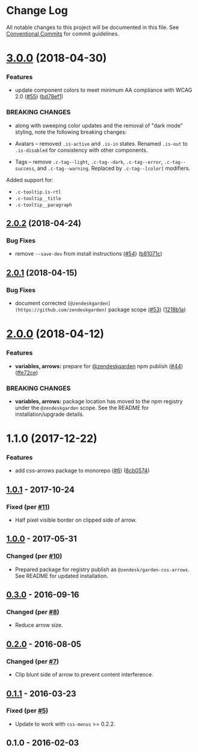 # Change Log

All notable changes to this project will be documented in this file.
See [Conventional Commits](https://conventionalcommits.org) for commit guidelines.

<a name="3.0.0"></a>
# [3.0.0](https://github.com/zendeskgarden/css-components/compare/@zendeskgarden/css-arrows@2.0.2...@zendeskgarden/css-arrows@3.0.0) (2018-04-30)


### Features

* update component colors to meet minimum AA compliance with WCAG 2.0 ([#55](https://github.com/zendeskgarden/css-components/issues/55)) ([bd78ef1](https://github.com/zendeskgarden/css-components/commit/bd78ef1))


### BREAKING CHANGES

* along with sweeping color updates and the removal of "dark mode" styling, note the following breaking changes:

* Avatars – removed `.is-active` and `.is-in` states. Renamed `.is-out` to `.is-disabled` for consistency with other components.
* Tags – remove `.c-tag--light`, `.c-tag--dark`, `.c-tag--error`, `.c-tag--success`, and `.c-tag--warning`. Replaced by `.c-tag--[color]` modifiers.

Added support for:

* `.c-tooltip.is-rtl`
* `.c-tooltip__title`
* `.c-tooltip__paragraph`




<a name="2.0.2"></a>
## [2.0.2](https://github.com/zendeskgarden/css-components/compare/@zendeskgarden/css-arrows@2.0.1...@zendeskgarden/css-arrows@2.0.2) (2018-04-24)


### Bug Fixes

* remove `--save-dev` from install instructions ([#54](https://github.com/zendeskgarden/css-components/issues/54)) ([b81071c](https://github.com/zendeskgarden/css-components/commit/b81071c))




<a name="2.0.1"></a>
## [2.0.1](https://github.com/zendeskgarden/css-components/compare/@zendeskgarden/css-arrows@2.0.0...@zendeskgarden/css-arrows@2.0.1) (2018-04-15)


### Bug Fixes

* document corrected `[@zendeskgarden](https://github.com/zendeskgarden)` package scope ([#53](https://github.com/zendeskgarden/css-components/issues/53)) ([1218b1a](https://github.com/zendeskgarden/css-components/commit/1218b1a))




<a name="2.0.0"></a>
# [2.0.0](https://github.com/zendeskgarden/css-components/compare/@zendeskgarden/css-arrows@1.1.0...@zendeskgarden/css-arrows@2.0.0) (2018-04-12)


### Features

* **variables, arrows:** prepare for [@zendeskgarden](https://github.com/zendeskgarden) npm publish ([#44](https://github.com/zendeskgarden/css-components/issues/44)) ([ffe72ce](https://github.com/zendeskgarden/css-components/commit/ffe72ce))


### BREAKING CHANGES

* **variables, arrows:** package location has moved to the npm registry under the `@zendeskgarden` scope. See the README for installation/upgrade details.




<a name="1.1.0"></a>
# 1.1.0 (2017-12-22)


### Features

* add css-arrows package to monorepo ([#6](https://github.com/zendeskgarden/css-components/issues/6)) ([8cb0574](https://github.com/zendeskgarden/css-components/commit/8cb0574))




## [1.0.1] - 2017-10-24
### Fixed (per [#11](https://github.com/zendeskgarden/css-arrows/pull/11))
- Half pixel visible border on clipped side of arrow.

## [1.0.0] - 2017-05-31
### Changed (per [#10](https://github.com/zendeskgarden/css-arrows/pull/10))
- Prepared package for registry publish as
`@zendesk/garden-css-arrows`. See README for updated installation.

## [0.3.0] - 2016-09-16
### Changed (per [#8](https://github.com/zendeskgarden/css-arrows/pull/8))
- Reduce arrow size.

## [0.2.0] - 2016-08-05
### Changed (per [#7](https://github.com/zendeskgarden/css-arrows/pull/7))
- Clip blunt side of arrow to prevent content interference.

## [0.1.1] - 2016-03-23
### Fixed (per [#5](https://github.com/zendeskgarden/css-arrows/pull/5))
- Update to work with `css-menus` >= 0.2.2.

## 0.1.0 - 2016-02-03

[1.0.1]: https://github.com/zendeskgarden/css-arrows/compare/v1.0.0...v1.0.1
[1.0.0]: https://github.com/zendeskgarden/css-arrows/compare/0.3.0...v1.0.0
[0.3.0]: https://github.com/zendeskgarden/css-arrows/compare/0.2.0...0.3.0
[0.2.0]: https://github.com/zendeskgarden/css-arrows/compare/0.1.1...0.2.0
[0.1.1]: https://github.com/zendeskgarden/css-arrows/compare/0.1.0...0.1.1
